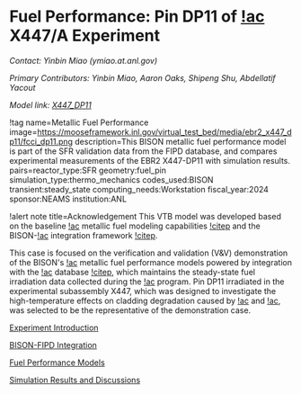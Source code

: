 # Fuel Performance: Pin DP11 of [!ac](IFR) X447/A Experiment

*Contact: Yinbin Miao (ymiao.at.anl.gov)*

*Primary Contributors: Yinbin Miao, Aaron Oaks, Shipeng Shu, Abdellatif Yacout*

*Model link: [X447_DP11](https://github.com/idaholab/virtual_test_bed/tree/devel/sfr/ebr2_x447_dp11)*

!tag name=Metallic Fuel Performance
  image=https://mooseframework.inl.gov/virtual_test_bed/media/ebr2_x447_dp11/fcci_dp11.png
  description=This BISON metallic fuel performance model is part of the SFR validation data from the FIPD database, and compares experimental measurements of the EBR2 X447-DP11 with simulation results.
  pairs=reactor_type:SFR
                       geometry:fuel_pin
                       simulation_type:thermo_mechanics
                       codes_used:BISON
                       transient:steady_state
                       computing_needs:Workstation
                       fiscal_year:2024
                       sponsor:NEAMS
                       institution:ANL

!alert note title=Acknowledgement
This VTB model was developed based on the baseline [!ac](SFR) metallic fuel modeling capabilities [!citep](Matthews2023Metal) and the BISON-[!ac](FIPD) integration framework [!citep](Miao2021X447,Miao2023X423).

This case is focused on the verification and validation (V&V) demonstration of the BISON's [!ac](SFR) metallic fuel performance models powered by integration with the [!ac](FIPD) database [!citep](Yacout2021FIPD), which maintains the steady-state fuel irradiation data collected during the [!ac](IFR) program. Pin DP11 irradiated in the experimental subassembly X447, which was designed to investigate the high-temperature effects on cladding degradation caused by [!ac](FCCI) and [!ac](CCCI), was selected to be the representative of the demonstration case. 

[Experiment Introduction](/dp11_introduction.md)

[BISON-FIPD Integration](/dp11_data_integration.md)

[Fuel Performance Models](/dp11_models.md)

[Simulation Results and Discussions](/dp11_results.md)

